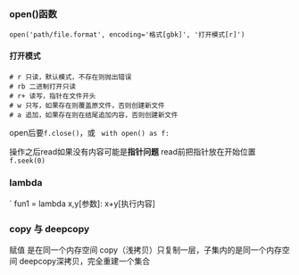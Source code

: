 ### open()函数
`open('path/file.format', encoding='格式[gbk]', '打开模式[r]')`

#### 打开模式
```
# r 只读，默认模式，不存在则抛出错误
# rb 二进制打开只读
# r+ 读写，指针在文件开头
# w 只写，如果存在则覆盖原文件，否则创建新文件
# a 追加，如果存在则在结尾追加内容，否则创建新文件
```

open后要`f.close()`，或 ` with open() as f:`

操作之后read如果没有内容可能是**指针问题** read前把指针放在开始位置 ` f.seek(0) `

### lambda
` fun1 = lambda x,y[参数]: x+y[执行内容]

### copy 与 deepcopy

赋值 是在同一个内存空间
copy（浅拷贝）只复制一层，子集内的是同一个内存空间
deepcopy深拷贝，完全重建一个集合
